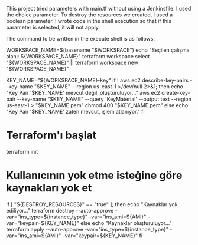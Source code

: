 This project tried parameters with main.tf without using a Jenkinsfile. 
I used the choice parameter. To destroy the resources we created, I used a boolean parameter. I wrote code in the shell execution so that if this parameter is selected, it will not apply.

The command to be written in the execute shell is as follows:


WORKSPACE_NAME=$(basename "$WORKSPACE")
echo "Seçilen çalışma alanı: ${WORKSPACE_NAME}"
terraform workspace select "${WORKSPACE_NAME}" || terraform workspace new "${WORKSPACE_NAME}"

KEY_NAME="${WORKSPACE_NAME}-key"
if ! aws ec2 describe-key-pairs --key-name "$KEY_NAME" --region us-east-1 >/dev/null 2>&1; then
    echo "Key Pair '$KEY_NAME' mevcut değil, oluşturuluyor..."
    aws ec2 create-key-pair --key-name "$KEY_NAME" --query 'KeyMaterial' --output text --region us-east-1 > "$KEY_NAME.pem"
    chmod 400 "$KEY_NAME.pem"
else
    echo "Key Pair '$KEY_NAME' zaten mevcut, işlem atlanıyor."
fi

# Terraform'ı başlat
terraform init

# Kullanıcının yok etme isteğine göre kaynakları yok et
if [ "${DESTROY_RESOURCES}" == "true" ]; then
    echo "Kaynaklar yok ediliyor..."
    terraform destroy --auto-approve -var="ins_type=${instance_type}" -var="ins_ami=${AMI}" -var="keypair=${KEY_NAME}"
else
    echo "Kaynaklar oluşturuluyor..."
    terraform apply --auto-approve -var="ins_type=${instance_type}" -var="ins_ami=${AMI}" -var="keypair=${KEY_NAME}"
fi
